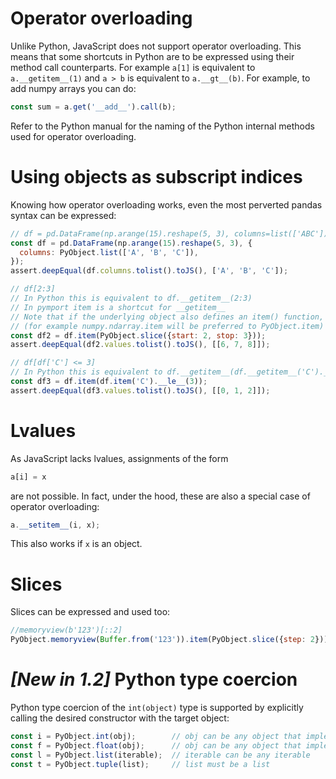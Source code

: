 # Operator overloading

Unlike Python, JavaScript does not support operator overloading. This means that some shortcuts in Python are to be expressed using their method call counterparts. For example `a[1]` is equivalent to `a.__getitem__(1)` and `a > b` is equivalent to `a.__gt__(b)`. For example, to add numpy arrays you can do:
```js
const sum = a.get('__add__').call(b);
```

Refer to the Python manual for the naming of the Python internal methods used for operator overloading.

# Using objects as subscript indices

Knowing how operator overloading works, even the most perverted pandas syntax can be expressed:

```js
// df = pd.DataFrame(np.arange(15).reshape(5, 3), columns=list(['ABC']) })
const df = pd.DataFrame(np.arange(15).reshape(5, 3), {
  columns: PyObject.list(['A', 'B', 'C']),
});
assert.deepEqual(df.columns.tolist().toJS(), ['A', 'B', 'C']);

// df[2:3]
// In Python this is equivalent to df.__getitem__(2:3)
// In pymport item is a shortcut for __getitem__
// Note that if the underlying object also defines an item() function, it will take precedence
// (for example numpy.ndarray.item will be preferred to PyObject.item)
const df2 = df.item(PyObject.slice({start: 2, stop: 3}));
assert.deepEqual(df2.values.tolist().toJS(), [[6, 7, 8]]);

// df[df['C'] <= 3]
// In Python this is equivalent to df.__getitem__(df.__getitem__('C').__le__(3))
const df3 = df.item(df.item('C').__le__(3));
assert.deepEqual(df3.values.tolist().toJS(), [[0, 1, 2]]);
```

# Lvalues

As JavaScript lacks lvalues, assignments of the form

```Python
a[i] = x
```

are not possible. In fact, under the hood, these are also a special case of operator overloading:

```js
a.__setitem__(i, x);
```

This also works if `x` is an object.

# Slices

Slices can be expressed and used too:

```js
//memoryview(b'123')[::2]
PyObject.memoryview(Buffer.from('123')).item(PyObject.slice({step: 2}))
```

# ***[New in 1.2]*** Python type coercion

Python type coercion of the `int(object)` type is supported by explicitly calling the desired constructor with the target object:

```js
const i = PyObject.int(obj);        // obj can be any object that implements conversion to int
const f = PyObject.float(obj);      // obj can be any object that implements conversion to float
const l = PyObject.list(iterable);  // iterable can be any iterable
const t = PyObject.tuple(list);     // list must be a list
```
